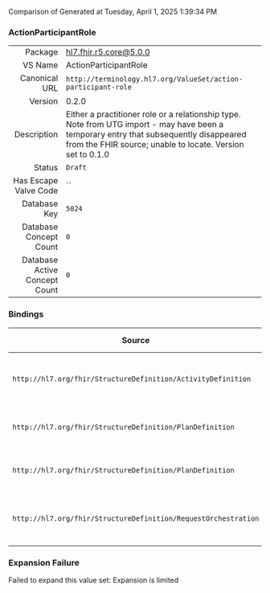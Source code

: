 Comparison of 
Generated at Tuesday, April 1, 2025 1:39:34 PM

### ActionParticipantRole

|      |     |
| ---: | --- |
| Package | hl7.fhir.r5.core@5.0.0 |
| VS Name | ActionParticipantRole |
| Canonical URL | `http://terminology.hl7.org/ValueSet/action-participant-role` |
| Version | 0.2.0 |
| Description | Either a practitioner role or a relationship type.  Note from UTG import - may have been a temporary entry that subsequently disappeared from the FHIR source; unable to locate.   Version set to 0.1.0 |
| Status | `Draft` |
| Has Escape Valve Code | `` |
| Database Key | `5024` |
| Database Concept Count | `0` |
| Database Active Concept Count | `0` |
### Bindings

| Source | Element | Binding | Strength | Element Short |
| ------ | ------- | ------- | -------- | ------------- |
| `http://hl7.org/fhir/StructureDefinition/ActivityDefinition` | `ActivityDefinition.participant.role` | `http://terminology.hl7.org/ValueSet/action-participant-role` | `Example` | E.g. Nurse, Surgeon, Parent, etc |
| `http://hl7.org/fhir/StructureDefinition/PlanDefinition` | `PlanDefinition.actor.option.role` | `http://terminology.hl7.org/ValueSet/action-participant-role` | `Example` | E.g. Nurse, Surgeon, Parent |
| `http://hl7.org/fhir/StructureDefinition/PlanDefinition` | `PlanDefinition.action.participant.role` | `http://terminology.hl7.org/ValueSet/action-participant-role` | `Example` | E.g. Nurse, Surgeon, Parent |
| `http://hl7.org/fhir/StructureDefinition/RequestOrchestration` | `RequestOrchestration.action.participant.role` | `http://terminology.hl7.org/ValueSet/action-participant-role` | `Example` | E.g. Nurse, Surgeon, Parent, etc |

### Expansion Failure

Failed to expand this value set: Expansion is limited
